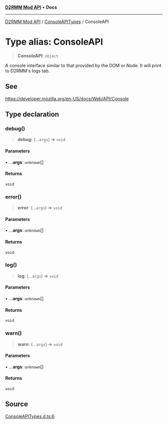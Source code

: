 [**D2RMM Mod API**](../../index.md) • **Docs**

***

[D2RMM Mod API](../../modules.md) / [ConsoleAPITypes](../index.md) / ConsoleAPI

# Type alias: ConsoleAPI

> **ConsoleAPI**: `object`

A console interface similar to that provided by the DOM or Node.
It will print to D2RMM's logs tab.

## See

https://developer.mozilla.org/en-US/docs/Web/API/Console

## Type declaration

### debug()

> **debug**: (...`args`) => `void`

#### Parameters

• ...**args**: `unknown`[]

#### Returns

`void`

### error()

> **error**: (...`args`) => `void`

#### Parameters

• ...**args**: `unknown`[]

#### Returns

`void`

### log()

> **log**: (...`args`) => `void`

#### Parameters

• ...**args**: `unknown`[]

#### Returns

`void`

### warn()

> **warn**: (...`args`) => `void`

#### Parameters

• ...**args**: `unknown`[]

#### Returns

`void`

## Source

[ConsoleAPITypes.d.ts:6](https://github.com/olegbl/d2rmm/blob/7b50646c3690465cf5277007fc3d5d33286edb15/src/renderer/ConsoleAPITypes.d.ts#L6)
